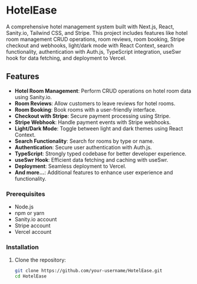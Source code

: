 # HotelEase

A comprehensive hotel management system built with Next.js, React, Sanity.io, Tailwind CSS, and Stripe. This project includes features like hotel room management CRUD operations, room reviews, room booking, Stripe checkout and webhooks, light/dark mode with React Context, search functionality, authentication with Auth.js, TypeScript integration, useSwr hook for data fetching, and deployment to Vercel.

## Features

- **Hotel Room Management**: Perform CRUD operations on hotel room data using Sanity.io.
- **Room Reviews**: Allow customers to leave reviews for hotel rooms.
- **Room Booking**: Book rooms with a user-friendly interface.
- **Checkout with Stripe**: Secure payment processing using Stripe.
- **Stripe Webhook**: Handle payment events with Stripe webhooks.
- **Light/Dark Mode**: Toggle between light and dark themes using React Context.
- **Search Functionality**: Search for rooms by type or name.
- **Authentication**: Secure user authentication with Auth.js.
- **TypeScript**: Strongly typed codebase for better developer experience.
- **useSwr Hook**: Efficient data fetching and caching with useSwr.
- **Deployment**: Seamless deployment to Vercel.
- **And more...**: Additional features to enhance user experience and functionality.



### Prerequisites

- Node.js
- npm or yarn
- Sanity.io account
- Stripe account
- Vercel account

### Installation

1. Clone the repository:
   ```sh
   git clone https://github.com/your-username/HotelEase.git
   cd HotelEase
